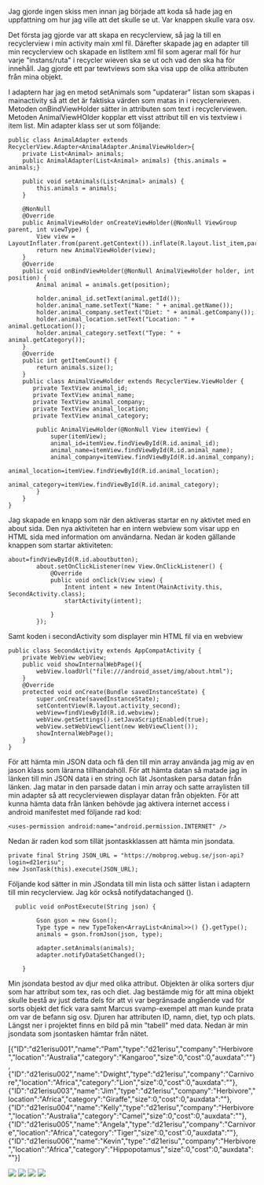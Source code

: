 
Jag gjorde ingen skiss men innan jag började att koda så hade jag en uppfattning om hur jag ville att det skulle se ut. Var knappen skulle vara osv.

Det första jag gjorde var att skapa en recyclerview, så jag la till en recyclerview i min activity main xml fil. Därefter skapade jag en adapter till
min recyclerview och skapade en listItem xml fil som agerar mall för hur varje "instans/ruta" i recycler wieven ska se ut och vad den ska ha för innehåll. 
Jag gjorde ett par tewtviews som ska visa upp de olika attributen från mina objekt.



I adaptern har jag en metod setAnimals som "updaterar" listan som skapas i mainactivity så att det är faktiska värden som matas in i recyclerwieven.
Metoden onBindViewHolder sätter in attributen som text i recyclerviewen.
Metoden AnimalViewHOlder kopplar ett visst attribut till en vis textview i item list.
Min adapter klass ser ut som följande:
```
public class AnimalAdapter extends RecyclerView.Adapter<AnimalAdapter.AnimalViewHolder>{
    private List<Animal> animals;
    public AnimalAdapter(List<Animal> animals) {this.animals = animals;}

    public void setAnimals(List<Animal> animals) {
        this.animals = animals;
    }

    @NonNull
    @Override
    public AnimalViewHolder onCreateViewHolder(@NonNull ViewGroup parent, int viewType) {
        View view = LayoutInflater.from(parent.getContext()).inflate(R.layout.list_item,parent,false);
        return new AnimalViewHolder(view);
    }
    @Override
    public void onBindViewHolder(@NonNull AnimalViewHolder holder, int position) {
        Animal animal = animals.get(position);

        holder.animal_id.setText(animal.getId());
        holder.animal_name.setText("Name: " + animal.getName());
        holder.animal_company.setText("Diet: " + animal.getCompany());
        holder.animal_location.setText("Location: " + animal.getLocation());
        holder.animal_category.setText("Type: " + animal.getCategory());
    }
    @Override
    public int getItemCount() {
        return animals.size();
    }
    public class AnimalViewHolder extends RecyclerView.ViewHolder {
       private TextView animal_id;
       private TextView animal_name;
       private TextView animal_company;
       private TextView animal_location;
       private TextView animal_category;
       
        public AnimalViewHolder(@NonNull View itemView) {
            super(itemView);
            animal_id=itemView.findViewById(R.id.animal_id);
            animal_name=itemView.findViewById(R.id.animal_name);
            animal_company=itemView.findViewById(R.id.animal_company);
            animal_location=itemView.findViewById(R.id.animal_location);
            animal_category=itemView.findViewById(R.id.animal_category);
        }
    }
}

```
Jag skapade en knapp som när den aktiveras startar en ny aktivtet med en about sida.
Den nya aktiviteten har en intern webview som visar upp en HTML sida med information om användarna. 
Nedan är koden gällande knappen som startar aktiviteten:
```
about=findViewById(R.id.aboutbutton);
        about.setOnClickListener(new View.OnClickListener() {
            @Override
            public void onClick(View view) {
                Intent intent = new Intent(MainActivity.this, SecondActivity.class);
                startActivity(intent);

            }
        });
```
Samt koden i secondActivity som displayer min HTML fil via en webview
```
public class SecondActivity extends AppCompatActivity {
    private WebView webView;
    public void showInternalWebPage(){
        webView.loadUrl("file:///android_asset/img/about.html");
    }
    @Override
    protected void onCreate(Bundle savedInstanceState) {
        super.onCreate(savedInstanceState);
        setContentView(R.layout.activity_second);
        webView=findViewById(R.id.webview);
        webView.getSettings().setJavaScriptEnabled(true);
        webView.setWebViewClient(new WebViewClient());
        showInternalWebPage();
    }
}
```
För att hämta min JSON data och få den till min array använda jag mig av en jason klass som lärarna tillhandahöll. 
För att hämta datan så matade jag in länken till min JSON data i en string och lät Jsontasken parsa datan från länken. Jag matar in den parsade datan
i min array och satte arraylisten till min adapter så att recyclerviewen displayar datan från objekten. 
För att kunna hämta data från länken behövde jag aktivera internet access i android manifestet med följande rad kod:
```
<uses-permission android:name="android.permission.INTERNET" />
```
Nedan är raden kod som tillät jsontaskklassen att hämta min jsondata. 
```
private final String JSON_URL = "https://mobprog.webug.se/json-api?login=d21erisu";
new JsonTask(this).execute(JSON_URL);
```
Följande kod sätter in min JSondata till min lista och sätter listan i adaptern till min recyclerview. Jag kör också notifydatachanged ().
```
  public void onPostExecute(String json) {

        Gson gson = new Gson();
        Type type = new TypeToken<ArrayList<Animal>>() {}.getType();
        animals = gson.fromJson(json, type);

        adapter.setAnimals(animals);
        adapter.notifyDataSetChanged();

    }
```

Min jsondata bestod av djur med olika attribut. Objekten är olika sorters djur som har attribut som tex, ras och diet. 
Jag bestämde mig för att mina objekt skulle bestå av just detta dels för att vi var begränsade angående vad för sorts objekt det fick vara samt Marcus
svamp-exempel att man kunde prata om var de befann sig osv. 
Djuren har attributen ID, namn, diet, typ och plats. Längst ner i projektet finns en bild på min "tabell" med data.
Nedan är min jsondata som jsontasken hämtar från nätet.

[{"ID":"d21erisu001","name":"Pam","type":"d21erisu","company":"Herbivore","location":"Australia","category":"Kangaroo","size":0,"cost":0,"auxdata":""},
{"ID":"d21erisu002","name":"Dwight","type":"d21erisu","company":"Carnivore","location":"Africa","category":"Lion","size":0,"cost":0,"auxdata":""},
{"ID":"d21erisu003","name":"Jim","type":"d21erisu","company":"Herbivore","location":"Africa","category":"Giraffe","size":0,"cost":0,"auxdata":""},
{"ID":"d21erisu004","name":"Kelly","type":"d21erisu","company":"Herbivore","location":"Australia","category":"Camel","size":0,"cost":0,"auxdata":""},
{"ID":"d21erisu005","name":"Angela","type":"d21erisu","company":"Carnivore","location":"Africa","category":"Tiger","size":0,"cost":0,"auxdata":""},
{"ID":"d21erisu006","name":"Kevin","type":"d21erisu","company":"Herbivore","location":"Africa","category":"Hippopotamus","size":0,"cost":0,"auxdata":""}]

![](mainScreen1.png)
![](mainScreen2.png)
![](secondScreen1.png)
![](jsondata.PNG)

